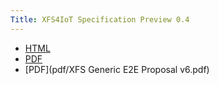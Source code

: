```yaml
---
Title: XFS4IoT Specification Preview 0.4
---
```


- [HTML](html/index.html)
- [PDF](pdf/xfs4iot.pdf)
- [PDF](pdf/XFS Generic E2E Proposal v6.pdf)

